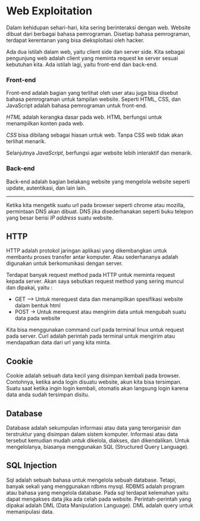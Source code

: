 # Web Exploitation

Dalam kehidupan sehari-hari, kita sering berinteraksi dengan web. Website dibuat dari berbagai bahasa pemrograman. Disetiap bahasa pemrograman, terdapat kerentanan yang bisa dieksploitasi oleh hacker.

Ada dua istilah dalam web, yaitu client side dan server side. Kita sebagai pengunjung web adalah client yang meminta request ke server sesuai kebutuhan kita. Ada istilah lagi, yaitu front-end dan back-end. 

### Front-end 

Front-end adalah bagian yang terlihat oleh user atau juga bisa disebut bahasa pemrograman untuk tampilan website. Seperti HTML, CSS, dan JavaScript adalah bahasa pemrograman untuk front-end. 

*HTML* adalah kerangka dasar pada web. HTML berfungsi untuk menampilkan konten pada web. 

*CSS* bisa dibilang sebagai hiasan untuk web. Tanpa CSS web tidak akan terlihat menarik. 

Selanjutnya *JavaScript*, berfungsi agar website lebih interaktif dan menarik.

### Back-end

Back-end adalah bagian belakang website yang mengelola website seperti update, autentikasi, dan lain lain.

------------------------------------------------------------------------------------------------------------------

Ketika kita mengetik suatu url pada browser seperti chrome atau mozilla, permintaan DNS akan dibuat. DNS jika disederhanakan seperti buku telepon yang besar berisi *IP address* suatu website.

## HTTP

HTTP adalah protokol jaringan aplikasi yang dikembangkan untuk membantu proses transfer antar komputer. Atau sederhananya adalah digunakan untuk berkomunikasi dengan server.

Terdapat banyak request method pada HTTP untuk meminta request kepada server. Akan saya sebutkan request method yang sering muncul dan dipakai, yaitu :

- GET --> Untuk merequest data dan menampilkan spesifikasi website dalam bentuk html
- POST -> Untuk merequest atau mengirim data untuk mengubah suatu data pada website
  
Kita bisa menggunakan command curl pada terminal linux untuk request pada server. Curl adalah perintah pada terminal untuk mengirim atau mendapatkan data dari url yang kita minta.

## Cookie

Cookie adalah sebuah data kecil yang disimpan kembali pada browser. Contohnya, ketika anda login disuatu website, akun kita bisa tersimpan. Suatu saat ketika ingin login kembali, otomatis akan langsung login karena data anda sudah tersimpan disitu.

## Database

Database adalah sekumpulan informasi atau data yang terorganisir dan terstruktur yang disimpan dalam sistem komputer. Informasi atau data tersebut kemudian mudah untuk dikelola, diakses, dan dikendalikan. Untuk mengelolanya, biasanya menggunakan SQL (Structured Query Language).

## SQL Injection

Sql adalah sebuah bahasa untuk mengelola sebuah database. Tetapi, banyak sekali yang menggunakan rdbms mysql. RDBMS adalah program atau bahasa yang mengelola database. Pada sql terdapat kelemahan yaitu dapat mengakses data jika ada celah pada website. Perintah-perintah yang dipakai adalah DML (Data Manipulation Language). DML adalah query untuk memanipulasi data.
